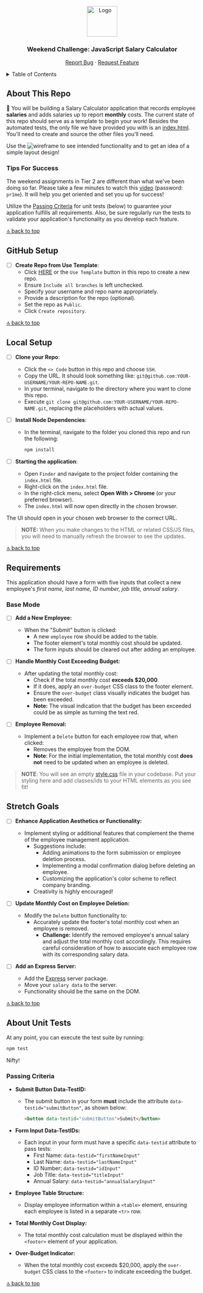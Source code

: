 <a name="weekend-salary-calculator"></a>

<div align="center">
  <a href="https://github.com/PrimeAcademy/weekend-salary-calculator">
    <img src="https://avatars.githubusercontent.com/u/9360728?s=200&v=4" alt="Logo" width="80" height="80">
  </a>
  <h3>Weekend Challenge: JavaScript Salary Calculator</h3>
  <p>
    <a href="https://github.com/PrimeAcademy/weekend-salary-calculator/issues">Report Bug</a>
    ·
    <a href="https://github.com/PrimeAcademy/weekend-salary-calculator/issues">Request Feature</a>
  </p>
</div>

<details>
  <summary>Table of Contents</summary>
  <ul>
    <li>
      <a href="#about-this-repo">About This Repo</a>
      <ul>
        <li><a href="#tips-for-success">Tips For Success</a></li>
      </ul>
    </li>
    <li>
      <a href="#github-setup">GitHub Setup</a>
    </li>
    <li><a href="#local-setup">Local Setup</a></li>
        <li>
      <a href="#requirements">Requirements</a>
      <ul>
        <li><a href="#base-mode">Base Mode</a></li>
        <li><a href="#stretch-goals">Stretch Goals</a></li>
      </ul>
    </li>
    <li>
      <a href="#about-unit-tests">About Unit Tests</a>
      <ul>
        <li><a href="#passing-criteria">Passing Criteria</a></li>
      </ul>
    </li>
  </ul>
</details>

## About This Repo

💸 You will be building a Salary Calculator application that records employee **salaries** and adds salaries up to report **monthly** costs. The current state of this repo should serve as a template to begin your work! Besides the automated tests, the only file we have provided you with is an [index.html](index.html). You'll need to create and source the other files you'll need.

Use the ![wireframe](salary-calc-wireframe.png) to see intended functionality and to get an idea of a simple layout design!

### Tips For Success

The weekend assignments in Tier 2 are different than what we've been doing so far. Please take a few minutes to watch this [video](https://vimeo.com/manage/videos/892049929) (password: `pr1me`). It will help you get oriented and set you up for success!

Utilize the [Passing Criteria](#passing-criteria) for unit tests (below) to guarantee your application fulfills all requirements. Also, be sure regularly run the tests to validate your application's functionality as you develop each feature.

[🔝 back to top](#weekend-salary-calculator)

## GitHub Setup

- [ ] **Create Repo from Use Template**:
  - Click [HERE](https://github.com/new?template_name=weekend-salary-calculator&template_owner=prime-digital-academy) or the `Use Template` button in this repo to create a new repo.
  - Ensure `Include all branches` is left unchecked.
  - Specify your username and repo name appropriately.
  - Provide a description for the repo (optional).
  - Set the repo as `Public`.
  - Click `Create repository`.

[🔝 back to top](#weekend-salary-calculator)

## Local Setup

- [ ] **Clone your Repo**:
  - Click the `<> Code` button in this repo and choose `SSH`.
  - Copy the URL. It should look something like: `git@github.com:YOUR-USERNAME/YOUR-REPO-NAME.git`.
  - In your terminal, navigate to the directory where you want to clone this repo.
  - Execute `git clone git@github.com:YOUR-USERNAME/YOUR-REPO-NAME.git`, replacing the placeholders with actual values.

- [ ] **Install Node Dependencies**:
  - In the terminal, navigate to the folder you cloned this repo and run the following:

    ```sh
    npm install
    ```

- [ ] **Starting the application**:
  - Open `Finder` and navigate to the project folder containing the `index.html` file.
  - Right-click on the `index.html` file.
  - In the right-click menu, select **Open With > Chrome** (or your preferred browser).
  - The `index.html` will now open directly in the chosen browser.

The UI should open in your chosen web browser to the correct URL.

> **NOTE:** When you make changes to the HTML or related CSS/JS files, you will need to manually refresh the browser to see the updates.

[🔝 back to top](#weekend-salary-calculator)

## Requirements

This application should have a form with five inputs that collect a new employee's *first name, last name, ID number, job title, annual salary*.

### Base Mode

- [ ] **Add a New Employee:**
  - When the "Submit" button is clicked:
    - A new `employee` row should be added to the table.
    - The footer element's total monthly cost should be updated.
    - The form inputs should be cleared out after adding an employee.

- [ ] **Handle Monthly Cost Exceeding Budget:**
  - After updating the total monthly cost:
    - Check if the total monthly cost **exceeds $20,000**.
    - If it does, apply an `over-budget` CSS class to the footer element.
    - Ensure the `over-budget` class visually indicates the budget has been exceeded.
    - **Note:** The visual indication that the budget has been exceeded could be as simple as turning the text red.

- [ ] **Employee Removal:**
  - Implement a `Delete` button for each employee row that, when clicked:
    - Removes the employee from the DOM.
    - **Note**: For the initial implementation, the total monthly cost **does not** need to be updated when an employee is deleted.

> **NOTE**: You will see an empty [style.css](./style.css) file in your codebase. Put your styling here and add classes/ids to your HTML elements as you see fit!

## Stretch Goals

- [ ] **Enhance Application Aesthetics or Functionality:**
  - Implement styling or additional features that complement the theme of the employee management application.
    - Suggestions include:
      - Adding animations to the form submission or employee deletion process.
      - Implementing a modal confirmation dialog before deleting an employee.
      - Customizing the application's color scheme to reflect company branding.
    - Creativity is highly encouraged!

- [ ] **Update Monthly Cost on Employee Deletion:**
  - Modify the `Delete` button functionality to:
    - Accurately update the footer's total monthly cost when an employee is removed.
      - **Challenge:** Identify the removed employee's annual salary and adjust the total monthly cost accordingly. This requires careful consideration of how to associate each employee row with its corresponding salary data.

- [ ] **Add an Express Server:**
  - Add the [Express](https://www.npmjs.com/package/express) server package.
  - Move your `salary data` to the server.
  - Functionality should be the same on the DOM.
  
[🔝 back to top](#weekend-salary-calculator)

## About Unit Tests

At any point, you can execute the test suite by running:

```sh
npm test
```

Nifty!

### Passing Criteria

- **Submit Button Data-TestID:**
  - The submit button in your form **must** include the attribute `data-testid="submitButton"`, as shown below:

    ```html
    <button data-testid="submitButton">Submit</button>
    ```

- **Form Input Data-TestIDs:**
  - Each input in your form must have a specific `data-testid` attribute to pass tests:
    - First Name: `data-testid="firstNameInput"`
    - Last Name: `data-testid="lastNameInput"`
    - ID Number: `data-testid="idInput"`
    - Job Title: `data-testid="titleInput"`
    - Annual Salary: `data-testid="annualSalaryInput"`

- **Employee Table Structure:**
  - Display employee information within a `<table>` element, ensuring each employee is listed in a separate `<tr>` row.

- **Total Monthly Cost Display:**
  - The total monthly cost calculation must be displayed within the `<footer>` element of your application.

- **Over-Budget Indicator:**
  - When the total monthly cost exceeds $20,000, apply the `over-budget` CSS class to the `<footer>` to indicate exceeding the budget.

[🔝 back to top](#weekend-salary-calculator)
